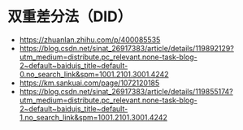 # 双重差分法（DID）

- https://zhuanlan.zhihu.com/p/400085535
- https://blog.csdn.net/sinat_26917383/article/details/119892129?utm_medium=distribute.pc_relevant.none-task-blog-2~default~baidujs_title~default-0.no_search_link&spm=1001.2101.3001.4242
- https://km.sankuai.com/page/1072120185
- https://blog.csdn.net/sinat_26917383/article/details/119855174?utm_medium=distribute.pc_relevant.none-task-blog-2~default~baidujs_title~default-1.no_search_link&spm=1001.2101.3001.4242

